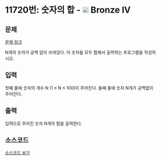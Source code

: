 # 11720번: 숫자의 합 - <img src="https://static.solved.ac/tier_small/2.svg" style="height:20px" /> Bronze IV

<!-- performance -->

<!-- 문제 제출 후 깃허브에 푸시를 했을 때 제출한 코드의 성능이 입력될 공간입니다.-->

<!-- end -->

## 문제

[문제 링크](https://boj.kr/11720)


<p>N개의 숫자가 공백 없이 쓰여있다. 이 숫자를 모두 합해서 출력하는 프로그램을 작성하시오.</p>



## 입력

첫째 줄에 숫자의 개수 N (1 ≤ N ≤ 100)이 주어진다. 둘째 줄에 숫자 N개가 공백없이 주어진다.

## 출력

입력으로 주어진 숫자 N개의 합을 출력한다.

## 소스코드

[소스코드 보기](숫자의%20합.py)